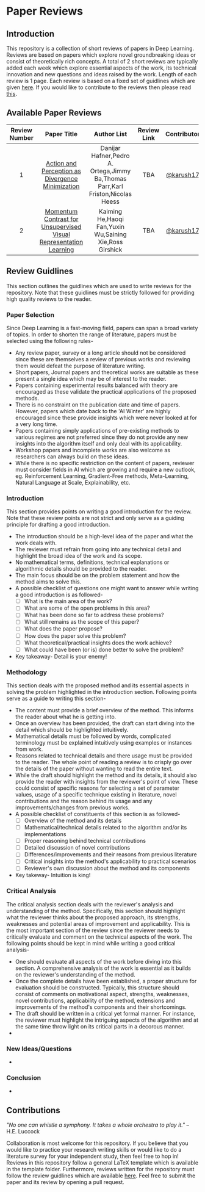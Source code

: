 # Paper Reviews

## Introduction
This repository is a collection of short reviews of papers in Deep Learning. Reviews are based on papers which explore novel groundbreaking ideas or consist of theoretically rich concepts. A total of 2 short reviews are typically added each week which explore essential aspects of the work, its technical innovation and new questions and ideas raised by the work. Length of each review is 1 page. Each review is based on a fixed set of guidlines which are given [here](#guidlines). If you would like to contribute to the reviews then please read [this](#contributions).

## Available Paper Reviews

|Review Number|Paper Title|Author List|Review Link|Contributor|
|:-----------:|:---------:|:---------:|:---------:|:---------:|
|1|[Action and Perception as Divergence Minimization](https://arxiv.org/pdf/2009.01791.pdf)|Danijar Hafner,Pedro A. Ortega,Jimmy Ba,Thomas Parr,Karl Friston,Nicolas Heess|TBA|[@karush17](https://github.com/karush17)|
|2|[Momentum Contrast for Unsupervised Visual Representation Learning](https://arxiv.org/pdf/1911.05722.pdf)|Kaiming He,Haoqi Fan,Yuxin Wu,Saining Xie,Ross Girshick|TBA|[@karush17](https://github.com/karush17)|

## <a name="guidlines"></a>Review Guidlines
This section outlines the guidlines which are used to write reviews for the repository. Note that these guidlines must be strictly followed for providing high quality reviews to the reader. 

### Paper Selection
Since Deep Learning is a fast-moving field, papers can span a broad variety of topics. In order to shorten the range of literature, papers must be selected using the following rules-  
* Any review paper, survey or a long article should not be considered since these are themselves a review of previous works and reviewing them would defeat the purpose of literature writing.
* Short papers, Journal papers and theoretical works are suitable as these present a single idea which may be of interest to the reader.
* Papers containing experimental results balanced with theory are encouraged as these validate the practical applications of the proposed methods.
* There is no constraint on the publication date and time of papers. However, papers which date back to the 'AI Winter' are highly encouraged since these provide insights which were never looked at for a very long time.
* Papers containing simply applications of pre-existing methods to various regimes are not preferred since they do not provide any new insights into the algorithm itself and only deal with its applicability.
* Workshop papers and incomplete works are also welcome as researchers can always build on these ideas.
* While there is no specific restriction on the content of papers, reviewer must consider fields in AI which are growing and require a new outlook, eg. Reinforcement Learning, Gradient-Free methods, Meta-Learning, Natural Language at Scale, Explainability, etc.


### Introduction
This section provides points on writing a good introduction for the review. Note that these review points are not strict and only serve as a guiding principle for drafting a good introduction.  
* The introduction should be a high-level idea of the paper and what the work deals with.
* The reviewer must refrain from going into any technical detail and highlight the broad idea of the work and its scope.
* No mathematical terms, definitions, technical explanations or algorithmic details should be provided to the reader.
* The main focus should be on the problem statement and how the method aims to solve this.
* A possible checklist of questions one might want to answer while writing a good introduction is as followed-
    - [ ] What is the main area of the work?
    - [ ] What are some of the open problems in this area?
    - [ ] What has been done so far to address these problems?
    - [ ] What still remains as the scope of this paper?
    - [ ] What does the paper propose?
    - [ ] How does the paper solve this problem?
    - [ ] What theoretical/practical insights does the work achieve?
    - [ ] What could have been (or is) done better to solve the problem?
* Key takeaway- Detail is your enemy!


### Methodology
This section deals with the proposed method and its essential aspects in solving the problem highlighted in the introduction section. Following points serve as a guide to writing this section-  
* The content must provide a brief overview of the method. This informs the reader about what he is getting into.
* Once an overview has been provided, the draft can start diving into the detail which should be highlighted intuitively.
* Mathematical details must be followed by words, complicated terminology must be explained intuitively using examples or instances from work.
* Reasons related to technical details and there usage must be provided to the reader. The whole point of reading a review is to crisply go over the details of the paper without wanting to read the entire text.
* While the draft should highlight the method and its details, it should also provide the reader with insights from the reviewer's point of view. These could consist of specific reasons for selecting a set of parameter values, usage of a specific technique existing in literature, novel contributions and the reason behind its usage and any improvements/changes from previous works.
* A possible checklist of constituents of this section is as followed-
    - [ ] Overview of the method and its details
    - [ ] Mathematical/technical details related to the algorithm and/or its implementations
    - [ ] Proper reasoning behind technical contributions
    - [ ] Detailed discussion of novel contributions
    - [ ] Differences/improvements and their reasons from previous literature
    - [ ] Critical insights into the method's applicability to practical scenarios
    - [ ] Reviewer's own discussion about the method and its components
* Key takeway- Intuition is king!


### Critical Analysis
The critical analysis section deals with the reviewer's analysis and understanding of the method. Specifically, this section should highlight what the reviewer thinks about the proposed approach, its strengths, weaknesses and potential areas of improvement and applicability. This is the most important section of the review since the reviewer needs to critically evaluate and comment on the technical aspects of the work. The following points should be kept in mind while writing a good critical analysis-
* One should evaluate all aspects of the work before diving into this section. A comprehensive analysis of the work is essential as it builds on the reviewer's understanding of the method.
* Once the complete details have been established, a proper structure for evaluation should be constructed. Typically, this structure should consist of comments on motivational aspect, strengths, weaknesses, novel contributions, applicability of the method, extensions and improvements of the method's components and their shortcomings. 
* The draft should be written in a critical yet formal manner. For instance, the reviewer must highlight the intriguing aspects of the algorithm and at the same time throw light on its critical parts in a decorous manner.
* 

### New Ideas/Questions
* 

### Conclusion
* 

## <a name="contributions"></a>Contributions
*"No one can whistle a symphony. It takes a whole orchestra to play it."* – H.E. Luccock  

Collaboration is most welcome for this repository. If you believe that you would like to practice your research writing skills or would like to do a literature survey for your independent study, then feel free to hop in! Reviews in this repository follow a general LaTeX template which is available in the template folder. Furthermore, reviews written for the repository must follow the review guidlines which are available [here](#guidlines). Feel free to submit the paper and its review by opening a pull request.


